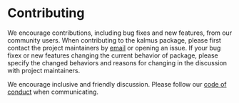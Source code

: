 # Contributing
We encourage contributions, including bug fixes and new features, from our community users. When contributing to the kalmus package, please first contact the project maintainers by [email](yc015@bucknell.edu) or opening an issue. If your bug fixex or new features changing the current behavior of package, please specify the changed behaviors and reasons for changing in the discussion with project maintainers. 

We encourage inclusive and friendly discussion. Please follow our [code of conduct](CODE_OF_CONDUCT.md) when communicating. 
